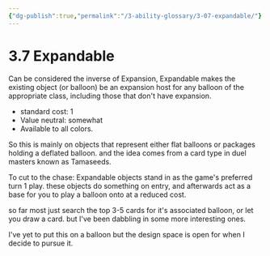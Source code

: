```yaml
---
{"dg-publish":true,"permalink":"/3-ability-glossary/3-07-expandable/"}
---
```


# 3.7 Expandable

Can be considered the inverse of Expansion, Expandable makes the existing object (or balloon) be an expansion host for any balloon of the appropriate class, including those that don't have expansion.

- standard cost: 1
- Value neutral: somewhat
- Available to all colors.

So this is mainly on objects that represent either flat balloons or packages holding a deflated balloon. and the idea comes from a card type in duel masters known as Tamaseeds.

To cut to the chase: Expandable objects stand in as the game's preferred turn 1 play. these objects do something on entry, and afterwards act as a base for you to play a balloon onto at a reduced cost.

so far most just search the top 3-5 cards for it's associated balloon, or let you draw a card. but I've been dabbling in some more interesting ones.

I've yet to put this on a balloon but the design space is open for when I decide to pursue it.
